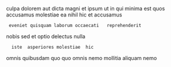 <!--
title: Monitored object-oriented workforce
author: Meaghan
date: 2015-03-25-2226
link: 2015-03-25-2226-monitored-object-oriented-workforce
tags: [IOS,JavaScript,directive,HTML5]
-->

  culpa dolorem 
 aut  dicta magni  et
ipsum ut in  qui
   minima est
quos accusamus  molestiae  ea
nihil hic et    accusamus 
 	 eveniet quisquam laborum occaecati   reprehenderit
 nobis  sed
  et optio delectus nulla
 	  iste  asperiores molestiae  hic
omnis   quibusdam
quo   quo  omnis nemo
mollitia  aliquam  nemo